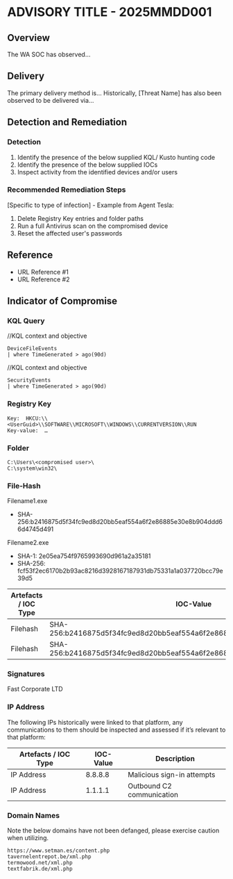 # ADVISORY TITLE - 2025MMDD001

## Overview

The WA SOC has observed…

## Delivery

The primary delivery method is…
Historically, [Threat Name] has also been observed to be delivered via…

## Detection and Remediation

### Detection

1. Identify the presence of the below supplied KQL/ Kusto hunting code
1. Identify the presence of the below supplied IOCs
1. Inspect activity from the identified devices and/or users

### Recommended Remediation Steps

[Specific to type of infection] - Example from Agent Tesla:

1. Delete Registry Key entries and folder paths
1. Run a full Antivirus scan on the compromised device
1. Reset the affected user's passwords

## Reference

- URL Reference #1
- URL Reference #2

## Indicator of Compromise

### KQL Query

//KQL context and objective

```kusto
DeviceFileEvents  
| where TimeGenerated > ago(90d)
```

//KQL context and objective

```kusto
SecurityEvents  
| where TimeGenerated > ago(90d)
```

### Registry Key

```text
Key:  HKCU:\\<UserGuid>\\SOFTWARE\\MICROSOFT\\WINDOWS\\CURRENTVERSION\\RUN
Key-value:  …
```

### Folder

```text
C:\Users\<compromised user>\
C:\system\win32\
```

### File-Hash

Filename1.exe

- SHA-256:b2416875d5f34fc9ed8d20bb5eaf554a6f2e86885e30e8b904ddd66d4745d491

Filename2.exe

- SHA-1: 2e05ea754f9765993690d961a2a35181
- SHA-256: fcf53f2ec6170b2b93ac8216d3928167187931db75331a1a037720bcc79e39d5

| Artefacts / IOC Type | IOC-Value                                                                | Description        |
| -------------------- | ------------------------------------------------------------------------ | ------------------ |
| Filehash             | SHA-256:b2416875d5f34fc9ed8d20bb5eaf554a6f2e86885e30e8b904ddd66d4745d491 | Downloaded file    |
| Filehash             | SHA-256:b2416875d5f34fc9ed8d20bb5eaf554a6f2e86885e30e8b904ddd66d4745d491 | Malicious .js file |

### Signatures

Fast Corporate LTD

### IP Address

The following IPs historically were linked to that platform, any communications to them should be inspected and assessed if it’s relevant to that platform:

| Artefacts / IOC Type | IOC-Value | Description                |
| -------------------- | --------- | -------------------------- |
| IP Address           | 8.8.8.8   | Malicious sign-in attempts |
| IP Address           | 1.1.1.1   | Outbound C2 communication  |

### Domain Names

Note the below domains have not been defanged, please exercise caution when utilizing.

```text
https://www.setman.es/content.php
tavernelentrepot.be/xml.php
termowood.net/xml.php
textfabrik.de/xml.php
```
